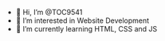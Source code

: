 - 👋 Hi, I’m @TOC9541
- 👀 I’m interested in Website Development
- 🌱 I’m currently learning HTML, CSS and JS

<!---
TOC9541/TOC9541 is a ✨ special ✨ repository because its `README.md` (this file) appears on your GitHub profile.
You can click the Preview link to take a look at your changes.
--->
